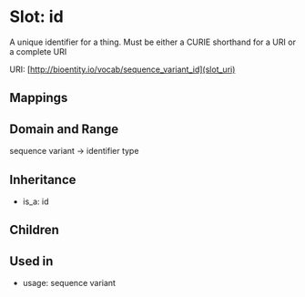 # Slot: id


A unique identifier for a thing. Must be either a CURIE shorthand for a URI or a complete URI

URI: [http://bioentity.io/vocab/sequence_variant_id](slot_uri)
## Mappings

## Domain and Range

sequence variant -> identifier type
## Inheritance

 *  is_a: id
## Children

## Used in

 *  usage: sequence variant
